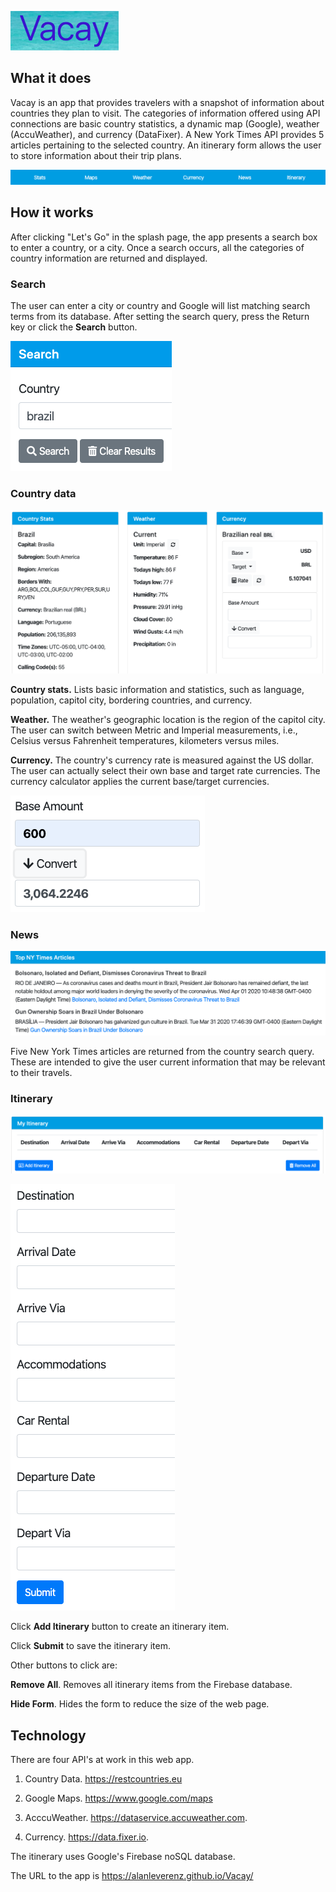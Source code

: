 
![Vacay](/images/readme-images/splash-title.png)

## What it does

Vacay is an app that provides travelers with a snapshot of information about countries they plan to visit. The categories of information offered using API connections are basic country statistics, a dynamic map (Google), weather (AccuWeather), and currency (DataFixer). A New York Times API provides 5 articles pertaining to the selected country. An itinerary form allows the user to store information about their trip plans.

![Categories](/images/readme-images/categories.png)

## How it works

After clicking "Let's Go" in the splash page, the app presents a search box to enter a country, or a city. Once a search occurs, all the categories of country information are returned and displayed.

### Search

The user can enter a city or country and Google will list matching search terms from its database. After setting the search query, press the Return key or click the __Search__ button.

![Search](/images/readme-images/search-buttons.png)

### Country data

![Country Data](/images/readme-images/country-weather-currency-columns.png)

__Country stats.__ Lists basic information and statistics, such as language, population, capitol city, bordering countries, and currency.

__Weather.__ The weather's geographic location is the region of the capitol city. The user can switch between Metric and Imperial measurements, i.e., Celsius versus Fahrenheit temperatures, kilometers versus miles.

__Currency.__ The country's currency rate is measured against the US dollar. The user can actually select their own base and target rate currencies. The currency calculator applies the current base/target currencies.

![Currency](/images/readme-images/currency-converter.png)

### News

![News](images/readme-images/nytimes-articles.png)

Five New York Times articles are returned from the country search query. These are intended to give the user current information that may be relevant to their travels.

### Itinerary

![Itinerary](images/readme-images/itinerary-columns.png)

![Itinerary](images/readme-images/itinerary-list.png)

Click __Add Itinerary__ button to create an itinerary item.

Click __Submit__ to save the itinerary item.

Other buttons to click are:

__Remove All__. Removes all itinerary items from the Firebase database.

__Hide Form__. Hides the form to reduce the size of the web page.

## Technology

There are four API's at work in this web app.

1) Country Data. https://restcountries.eu

2) Google Maps. https://www.google.com/maps

3) AcccuWeather. https://dataservice.accuweather.com.

4) Currency. https://data.fixer.io.

The itinerary uses Google's Firebase noSQL database.

The URL to the app is https://alanleverenz.github.io/Vacay/
